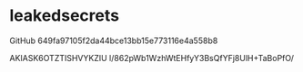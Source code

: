 # leakedsecrets

GitHub
649fa97105f2da44bce13bb15e773116e4a558b8


AKIASK6OTZTISHVYKZIU
l/862pWb1WzhWtEHfyY3BsQfYFj8UlH+TaBoPfO/
